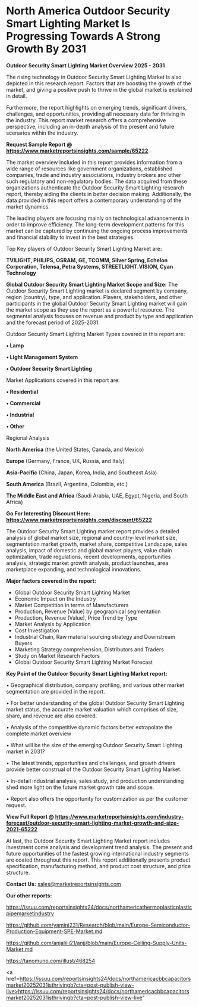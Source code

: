 # North America Outdoor Security Smart Lighting Market Is Progressing Towards A Strong Growth By 2031

<Strong> Outdoor Security Smart Lighting Market Overview 2025 - 2031</strong>

The rising technology in Outdoor Security Smart Lighting Market is also depicted in this research report. Factors that are boosting the growth of the market, and giving a positive push to thrive in the global market is explained in detail.

Furthermore, the report highlights on emerging trends, significant drivers, challenges, and opportunities, providing all necessary data for thriving in the industry. This report market research offers a comprehensive perspective, including an in-depth analysis of the present and future scenarios within the industry.

<strong>Request Sample Report @ <a href=https://www.marketreportsinsights.com/sample/65222>https://www.marketreportsinsights.com/sample/65222</a></strong>

The market overview included in this report provides information from a wide range of resources like government organizations, established companies, trade and industry associations, industry brokers and other such regulatory and non-regulatory bodies. The data acquired from these organizations authenticate the Outdoor Security Smart Lighting research report, thereby aiding the clients in better decision making. Additionally, the data provided in this report offers a contemporary understanding of the market dynamics.

The leading players are focusing mainly on technological advancements in order to improve efficiency. The long-term development patterns for this market can be captured by continuing the ongoing process improvements and financial stability to invest in the best strategies.

Top Key players of Outdoor Security Smart Lighting Market are:

<strong>TVILIGHT, PHILIPS, OSRAM, GE, TCOMM, Silver Spring, Echelon Corporation, Telensa, Petra Systems, STREETLIGHT.VISION, Cyan Technology</strong>

<strong><b>Global Outdoor Security Smart Lighting Market Scope and Size:</b></strong>
The Outdoor Security Smart Lighting market is declared segment by company, region (country), type, and application. Players, stakeholders, and other participants in the global Outdoor Security Smart Lighting market will gain the market scope as they use the report as a powerful resource. The segmental analysis focuses on revenue and product by type and application and the forecast period of 2025-2031.

Outdoor Security Smart Lighting Market Types covered in this report are:

<strong>• Lamp

• Light Management System

• Outdoor Security Smart Lighting</strong>

Market Applications covered in this report are:

<strong>• Residential

• Commercial

• Industrial

• Other</strong> 

Regional Analysis

<strong>North America</strong> (the United States, Canada, and Mexico)

<strong>Europe</strong> (Germany, France, UK, Russia, and Italy)

<strong>Asia-Pacific</strong> (China, Japan, Korea, India, and Southeast Asia)

<strong>South America</strong> (Brazil, Argentina, Colombia, etc.)

<strong>The Middle East and Africa</strong> (Saudi Arabia, UAE, Egypt, Nigeria, and South Africa)

<strong>Go For Interesting Discount Here: <a href=https://www.marketreportsinsights.com/discount/65222>https://www.marketreportsinsights.com/discount/65222</a></strong>

The Outdoor Security Smart Lighting market report provides a detailed analysis of global market size, regional and country-level market size, segmentation market growth, market share, competitive Landscape, sales analysis, impact of domestic and global market players, value chain optimization, trade regulations, recent developments, opportunities analysis, strategic market growth analysis, product launches, area marketplace expanding, and technological innovations.

<strong><b>Major factors covered in the report:</b></strong>
<ul>
  <li>Global Outdoor Security Smart Lighting Market </li>
  <li>Economic Impact on the Industry</li>
  <li>Market Competition in terms of Manufacturers</li>
  <li>Production, Revenue (Value) by geographical segmentation</li>
  <li>Production, Revenue (Value), Price Trend by Type</li>
  <li>Market Analysis by Application</li>
  <li>Cost Investigation</li>
  <li>Industrial Chain, Raw material sourcing strategy and Downstream Buyers</li>
  <li>Marketing Strategy comprehension, Distributors and Traders</li>
  <li>Study on Market Research Factors</li>
  <li>Global Outdoor Security Smart Lighting Market Forecast</li>
</ul>

<strong><b>Key Point of the Outdoor Security Smart Lighting Market report:</b></strong>

• Geographical distribution, company profiling, and various other market segmentation are provided in the report.

• For better understanding of the global Outdoor Security Smart Lighting market status, the accurate market valuation which comprises of size, share, and revenue are also covered.

• Analysis of the competitive dynamic factors better extrapolate the complete market overview

• What will be the size of the emerging Outdoor Security Smart Lighting market in 2031?

• The latest trends, opportunities and challenges, and growth drivers provide better construal of the Outdoor Security Smart Lighting Market.

• In-detail industrial analysis, sales study, and production understanding shed more light on the future market growth rate and scope.

• Report also offers the opportunity for customization as per the customer request.

<strong><b>View Full Report @ <a href=https://www.marketreportsinsights.com/industry-forecast/outdoor-security-smart-lighting-market-growth-and-size-2021-65222>https://www.marketreportsinsights.com/industry-forecast/outdoor-security-smart-lighting-market-growth-and-size-2021-65222</a></b></strong>


At last, the Outdoor Security Smart Lighting Market report includes investment come analysis and development trend analysis. The present and future opportunities of the fastest growing international industry segments are coated throughout this report. This report additionally presents product specification, manufacturing method, and product cost structure, and price structure.

<strong>Contact Us:</strong>
sales@marketreportsinsights.com

<strong>Our other reports:</strong>

<a href=https://issuu.com/reportsinsights24/docs/northamericathermoplasticplasticpipemarketindustry>https://issuu.com/reportsinsights24/docs/northamericathermoplasticplasticpipemarketindustry</a>

<a href=https://github.com/yamini231/Research/blob/main/Europe-Semiconductor-Production-Equipment-SPE-Market.md>https://github.com/yamini231/Research/blob/main/Europe-Semiconductor-Production-Equipment-SPE-Market.md</a>

<a href=https://github.com/anjaliiii21/anjj/blob/main/Europe-Ceiling-Supply-Units-Market.md>https://github.com/anjaliiii21/anjj/blob/main/Europe-Ceiling-Supply-Units-Market.md</a>

<a href=https://tanomuno.com/illust/468254>https://tanomuno.com/illust/468254</a>

<a href=https://issuu.com/reportsinsights24/docs/northamericacbbcapacitorsmarket20252031isthrivingb?cta=post-publish-view-live>https://issuu.com/reportsinsights24/docs/northamericacbbcapacitorsmarket20252031isthrivingb?cta=post-publish-view-live</a>"

